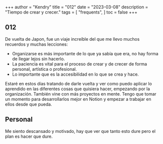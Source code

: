 +++
author = "Kendry"
title = "012"
date = "2023-03-08"
description = "Tiempo de crear y crecer."
tags = [
    "frequents",
]
toc = false
+++

## 012

De vuelta de Japon, fue un viaje increíble del que me llevo muchos
recuerdos y muchas lecciones:

- Organizarse es más importante de lo que ya sabía que era, no hay forma de
  llegar lejos sin hacerlo.
- La paciencia es vital para el proceso de crear y de crecer de forma personal,
  artística o profesional.
- Lo importante que es la accesibilidad en lo que se crea y hace.

Estaré en estos días tratando de darle vuelta y ver como puedo aplicar lo
aprendido en las diferentes cosas que quisiera hacer, empezando por la organización.
También vine con más proyectos en mente. Tengo que tomar un momento para desarrollarlos
mejor en Notion y empezar a trabajar en ellos desde que pueda.

## Personal

Me siento descansado y motivado, hay que ver que tanto esto dure pero el plan es hacer
que dure.

